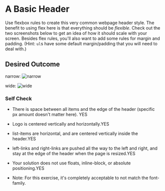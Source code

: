 # A Basic Header

Use flexbox rules to create this very common webpage header style. The benefit to using flex here is that everything should be _flexible_. Check out the two screenshots below to get an idea of how it should scale with your screen. Besides flex rules, you'll also want to add some rules for margin and padding. (Hint: `ul`s have some default margin/padding that you will need to deal with.)

## Desired Outcome

narrow:
![narrow](./desired-outcome-narrow.png)

wide: 
![wide](./desired-outcome-wide.png)

### Self Check
- There is space between all items and the edge of the header (specific px amount doesn't matter here). YES
- Logo is centered vertically and horizontally.YES
- list-items are horizontal, and are centered vertically inside the header.YES 
- left-links and right-links are pushed all the way to the left and right, and stay at the edge of the header when the page is resized.YES
- Your solution does not use floats, inline-block, or absolute positioning.YES

- Note: For this exercise, it's completely acceptable to not match the font-family.